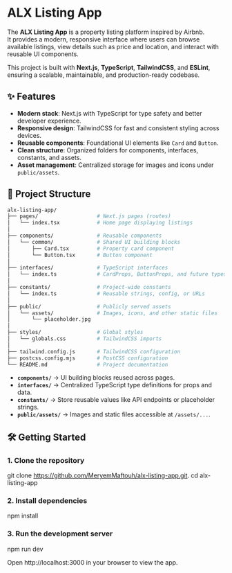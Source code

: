 # ALX Listing App

The **ALX Listing App** is a property listing platform inspired by Airbnb.  
It provides a modern, responsive interface where users can browse available listings, view details such as price and location, and interact with reusable UI components.  

This project is built with **Next.js**, **TypeScript**, **TailwindCSS**, and **ESLint**, ensuring a scalable, maintainable, and production-ready codebase.

## ✨ Features
- **Modern stack**: Next.js with TypeScript for type safety and better developer experience.  
- **Responsive design**: TailwindCSS for fast and consistent styling across devices.  
- **Reusable components**: Foundational UI elements like `Card` and `Button`.  
- **Clean structure**: Organized folders for components, interfaces, constants, and assets.  
- **Asset management**: Centralized storage for images and icons under `public/assets`.  

## 📂 Project Structure

```bash
alx-listing-app/
├── pages/                   # Next.js pages (routes)
│   └── index.tsx            # Home page displaying listings
│
├── components/              # Reusable components
│   └── common/              # Shared UI building blocks
│       ├── Card.tsx         # Property card component
│       └── Button.tsx       # Button component
│
├── interfaces/              # TypeScript interfaces
│   └── index.ts             # CardProps, ButtonProps, and future types
│
├── constants/               # Project-wide constants
│   └── index.ts             # Reusable strings, config, or URLs
│
├── public/                  # Publicly served assets
│   └── assets/              # Images, icons, and other static files
│       └── placeholder.jpg
│
├── styles/                  # Global styles
│   └── globals.css          # TailwindCSS imports
│
├── tailwind.config.js       # TailwindCSS configuration
├── postcss.config.mjs       # PostCSS configuration
└── README.md                # Project documentation
```

- **`components/`** → UI building blocks reused across pages.  
- **`interfaces/`** → Centralized TypeScript type definitions for props and data.  
- **`constants/`** → Store reusable values like API endpoints or placeholder strings.  
- **`public/assets/`** → Images and static files accessible at `/assets/...`.  

## 🛠️ Getting Started

### 1. Clone the repository
git clone https://github.com/MeryemMaftouh/alx-listing-app.git.
cd alx-listing-app

### 2. Install dependencies
npm install

### 3. Run the development server
npm run dev

Open http://localhost:3000 in your browser to view the app.
